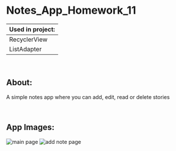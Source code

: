 # Notes_App_Homework_11

Used in project:  |
------------------|
RecyclerView      |
ListAdapter       |

<br/>

## About:
A simple notes app where you can add, edit, read or delete stories

<br/>

## App Images:
![](https://user-images.githubusercontent.com/107555010/179835857-210ada62-7b71-485c-be68-7b64696a7c43.png "main page")
![](https://user-images.githubusercontent.com/107555010/179835860-94b02edb-9fab-4d76-adcc-4bbcf5c5ea73.png "add note page")
